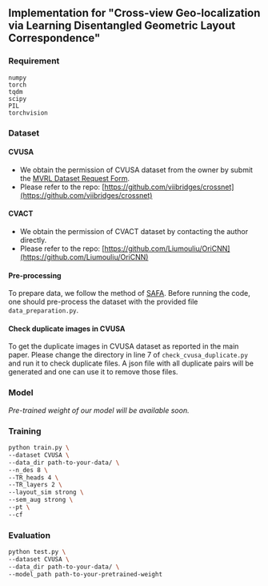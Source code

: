## Implementation for "Cross-view Geo-localization via Learning Disentangled Geometric Layout Correspondence"

### Requirement

```
numpy
torch
tqdm
scipy
PIL
torchvision
```

### Dataset

#### CVUSA

- We obtain the permission of CVUSA dataset from the owner by submit the [MVRL Dataset Request Form](https://mvrl.cse.wustl.edu/datasets/cvusa/).
- Please refer to the repo: [https://github.com/viibridges/crossnet](https://github.com/viibridges/crossnet)

#### CVACT

- We obtain the permission of CVACT dataset by contacting the author directly.
- Please refer to the repo: [https://github.com/Liumouliu/OriCNN](https://github.com/Liumouliu/OriCNN)

#### Pre-processing

To prepare data, we follow the method of [SAFA](https://github.com/shiyujiao/cross_view_localization_SAFA). Before running the code, one should pre-process the dataset with the provided file `data_preparation.py`.

#### Check duplicate images in CVUSA

To get the duplicate images in CVUSA dataset as reported in the main paper. Please change the directory in line 7 of `check_cvusa_duplicate.py` and run it to check duplicate files. A json file with all duplicate pairs will be generated and one can use it to remove those files.

### Model

*Pre-trained weight of our model will be available soon.*

### Training

```bash
python train.py \
--dataset CVUSA \
--data_dir path-to-your-data/ \
--n_des 8 \
--TR_heads 4 \
--TR_layers 2 \
--layout_sim strong \
--sem_aug strong \
--pt \
--cf
```

### Evaluation

```bash
python test.py \
--dataset CVUSA \
--data_dir path-to-your-data/ \
--model_path path-to-your-pretrained-weight
```
